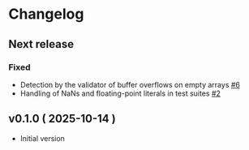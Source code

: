 # Changelog

## Next release

### Fixed
- Detection by the validator of buffer overflows on empty arrays [#6](https://github.com/ocamlpro/seacoral/pull/6)
- Handling of NaNs and floating-point literals in test suites [#2](https://github.com/ocamlpro/seacoral/pull/2)


## v0.1.0 ( 2025-10-14 )

* Initial version
